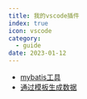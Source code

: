 ```yaml
---
title: 我的vscode插件
index: true
icon: vscode
category:
  - guide
date: 2023-01-12
---
```


- [mybatis工具](mybatis-tools.md)
- [通过模板生成数据](template-tools.md)

